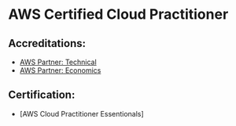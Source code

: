 # AWS Certified Cloud Practitioner

## Accreditations:

- [AWS Partner: Technical](https://github.com/Marceloasf/aws-cloud-practitioner/tree/master/accreditations/technical)
- [AWS Partner: Economics](https://github.com/Marceloasf/aws-cloud-practitioner/tree/master/accreditations/economics)

## Certification:

- [AWS Cloud Practitioner Essentionals]
